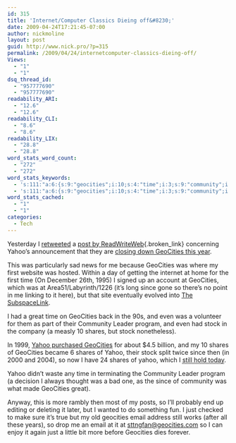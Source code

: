 ```yaml
---
id: 315
title: 'Internet/Computer Classics Dieing off&#8230;'
date: 2009-04-24T17:21:45-07:00
author: nickmoline
layout: post
guid: http://www.nick.pro/?p=315
permalink: /2009/04/24/internetcomputer-classics-dieing-off/
Views:
  - "1"
  - "1"
dsq_thread_id:
  - "957777690"
  - "957777690"
readability_ARI:
  - "12.6"
  - "12.6"
readability_CLI:
  - "8.6"
  - "8.6"
readability_LIX:
  - "28.8"
  - "28.8"
word_stats_word_count:
  - "272"
  - "272"
word_stats_keywords:
  - 's:111:"a:6:{s:9:"geocities";i:10;s:4:"time";i:3;s:9:"community";i:3;s:5:"stock";i:3;s:6:"shares";i:4;s:5:"yahoo";i:4;}";'
  - 's:111:"a:6:{s:9:"geocities";i:10;s:4:"time";i:3;s:9:"community";i:3;s:5:"stock";i:3;s:6:"shares";i:4;s:5:"yahoo";i:4;}";'
word_stats_cached:
  - "1"
  - "1"
categories:
  - Tech
---
```

Yesterday I [retweeted](http://twitter.com/NickMoline/status/1598161878) a [post by ReadWriteWeb](http://www.readwriteweb.com/archives/geocities_closure_signals_end_of_an_era.php){.broken_link} concerning Yahoo&#8217;s announcement that they are [closing down GeoCities this year](http://help.yahoo.com/l/us/yahoo/geocities/geocities-05.html).

This was particularly sad news for me because GeoCities was where my first website was hosted. Within a day of getting the internet at home for the first time (On December 26th, 1995) I signed up an account at GeoCities, which was at Area51/Labyrinth/1226 (it&#8217;s long since gone so there&#8217;s no point in me linking to it here), but that site eventually evolved into [The SubspaceLink](http://www.subspacelink.com/).

I had a great time on GeoCities back in the 90s, and even was a volunteer for them as part of their Community Leader program, and even had stock in the company (a measly 10 shares, but stock nonetheless).

In 1999, [Yahoo purchased GeoCities](http://news.cnet.com/2100-1023-220817.html) for about $4.5 billion, and my 10 shares of GeoCities became 6 shares of Yahoo, their stock split twice since then (in 2000 and 2004), so now I have 24 shares of yahoo, which I <abbr style="border-bottom: dotted 1px" title="Of course I should have sold the 12 shares back in 2000 when it was going for $97 a share in March and got $1,164 instead of the $353.52 it's worth today">still hold today</abbr>.

Yahoo didn&#8217;t waste any time in terminating the Community Leader program (a decision I always thought was a bad one, as the since of community was what made GeoCities great).

Anyway, this is more rambly then most of my posts, so I&#8217;ll probably end up editing or deleting it later, but I wanted to do something fun. I just checked to make sure it&#8217;s true but my old geocities email address still works (after all these years), so drop me an email at it at <sttngfan@geocities.com> so I can enjoy it again just a little bit more before Geocities dies forever.